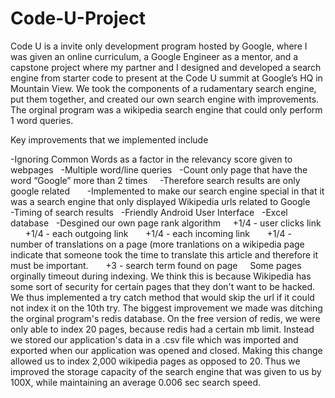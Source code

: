 # Code-U-Project
Code U is a invite only development program hosted by Google, where I was given an online curriculum, a Google Engineer as a mentor, and a capstone project where my partner and I designed and developed a search engine from starter code to present at the Code U summit at Google’s HQ in Mountain View. We took the components of a rudamentary search engine, put them together, and created our own search engine with improvements. The orginal program was a wikipedia search engine that could only perform 1 word queries.

Key improvements that we implemented include

  -Ignoring Common Words as a factor in the relevancy score given to webpages
  
  -Multiple word/line queries
  
  -Count only page that have the word “Google” more than 2 times
  
    -Therefore search results are only google related
    
    -Implemented to make our search engine special in that it was a search engine that only displayed Wikipedia urls related to Google
    
  -Timing of search results
  
  -Friendly Android User Interface
  
  -Excel database
  
  -Desgined our own page rank algorithm
  
    +1/4 - user clicks link
    
    +1/4 - each outgoing link
    
    +1/4 - each incoming link
    
    +1/4 - number of translations on a page (more tranlations on a wikipedia page indicate that someone took the time to translate this article and therefore it must be important.
    
    +3 - search term found on page
    
Some pages orginally timeout during indexing. We think this is because Wikipedia has some sort of security for certain pages that they don't want to be hacked. We thus implemented a try catch method that would skip the url if it could not index it on the 10th try.
The biggest improvement we made was ditching the orginal program's redis database. On the free version of redis, we were only able to index 20 pages, because redis had a certain mb limit. Instead we stored our application's data in a .csv file which was imported and exported when our application was opened and closed. Making this change allowed us to index 2,000 wikipedia pages as opposed to 20.
Thus we improved the storage capacity of the search engine that was given to us by 100X, while maintaining an average 0.006 sec search speed.
